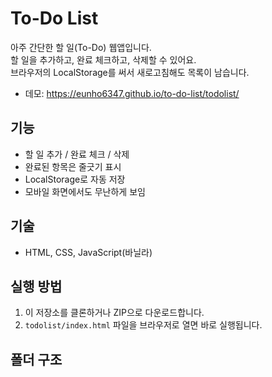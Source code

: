 # To-Do List

아주 간단한 할 일(To-Do) 웹앱입니다.  
할 일을 추가하고, 완료 체크하고, 삭제할 수 있어요.  
브라우저의 LocalStorage를 써서 새로고침해도 목록이 남습니다.

- 데모: https://eunho6347.github.io/to-do-list/todolist/

## 기능
- 할 일 추가 / 완료 체크 / 삭제
- 완료된 항목은 줄긋기 표시
- LocalStorage로 자동 저장
- 모바일 화면에서도 무난하게 보임

## 기술
- HTML, CSS, JavaScript(바닐라)

## 실행 방법
1) 이 저장소를 클론하거나 ZIP으로 다운로드합니다.  
2) `todolist/index.html` 파일을 브라우저로 열면 바로 실행됩니다.

## 폴더 구조
